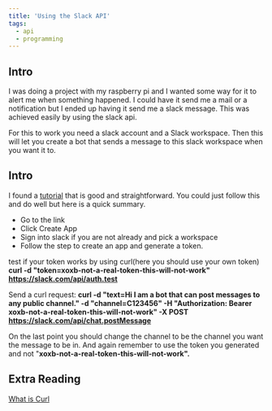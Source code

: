```yaml
---
title: 'Using the Slack API'
tags: 
  - api
  - programming
---
```

## Intro

I was doing a project with my raspberry pi and I wanted some way for it to alert me when something happened. I could have it send me a mail or a notification but I ended up having it send me a slack message. This was achieved easily by using the slack api.

For this to work you need a slack account and a Slack workspace. Then this will let you create a bot that sends a message to this slack workspace when you want it to.

## Intro

I found a [tutorial](https://api.slack.com/tutorials/tracks/posting-messages-with-curl) that is good and straightforward. You could just follow this and do well but here is a quick summary.

* Go to the link  
* Click Create App  
* Sign into slack if you are not already and pick a workspace  
* Follow the step to create an app and generate a token.  

test if your token works by using curl(here you should use your own token) **curl \-d "token=xoxb-not-a-real-token-this-will-not-work" https://slack.com/api/auth.test**  


 Send a curl request: **curl \-d "text=Hi I am a bot that can post messages to any public channel." \-d "channel=C123456" \-H "Authorization: Bearer xoxb-not-a-real-token-this-will-not-work" \-X POST https://slack.com/api/chat.postMessage**

On the last point you should change the channel to be the channel you want the message to be in. And again remember to use the token you generated and not "**xoxb-not-a-real-token-this-will-not-work".**

## Extra Reading

[What is Curl](https://www.freecodecamp.org/news/how-to-start-using-curl-and-why-a-hands-on-introduction-ea1c913caaaa/)

